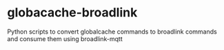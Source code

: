 # globacache-broadlink
Python scripts to convert globalcache commands to broadlink commands and consume them using broadlink-mqtt
